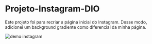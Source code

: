 # Projeto-Instagram-DIO
Este projeto foi para recriar a página inicial do Instagram. Desse modo, adicionei um background gradiente como diferencial da minha página.

![demo instagram](https://user-images.githubusercontent.com/84163143/137643782-4c429121-acd6-4db9-b015-34844c95306f.gif)
